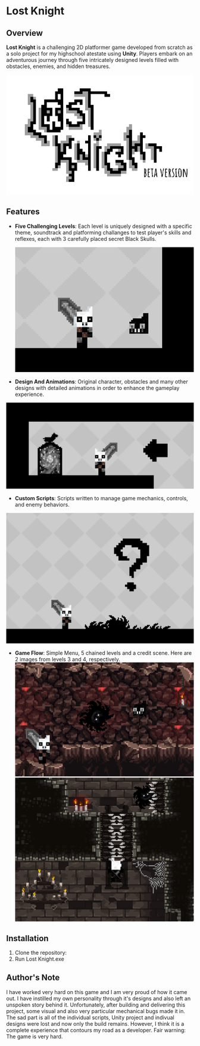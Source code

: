 # Lost Knight

## Overview
**Lost Knight** is a challenging 2D platformer game developed from scratch as a solo project for my highschool atestate using **Unity**. Players embark on an adventurous journey through five intricately designed levels filled with obstacles, enemies, and hidden treasures.

![Logo](./assets/Screenshot_1.png)

## Features
- **Five Challenging Levels**: Each level is uniquely designed with a specific theme, soundtrack and platforming challanges to test player's skills and reflexes, each with 3 carefully placed secret Black Skulls.
  
  ![Black Skull](./assets/Screenshot_4.png)
  
- **Design And Animations**: Original character, obstacles and many other designs with detailed animations in order to enhance the gameplay experience.
  
 ![Door](./assets/Screenshot_3.png)

- **Custom Scripts**: Scripts written to manage game mechanics, controls, and enemy behaviors.
  
 ![Enemy](./assets/Screenshot_2.png)
 
- **Game Flow**: Simple Menu, 5 chained levels and a credit scene. Here are 2 images from levels 3 and 4, respectively.
  ![Level3](./assets/cave.png)
  ![Level4](./assets/castle.png)

## Installation
1. Clone the repository:
2. Run Lost Knight.exe

## Author's Note
  I have worked very hard on this game and I am very proud of how it came out. I have instilled my own personality through it's designs and also left an unspoken story behind it. Unfortunately, after building and delivering this project, some visual
  and also very particular mechanical bugs made it in. The sad part is all of the individual scripts, Unity project and indivual designs were lost and now only the build remains. However, I think it is a complete experience that contours my road as a developer. Fair warning: The game is very hard.

   
